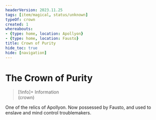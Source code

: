 ```yaml
---
headerVersion: 2023.11.25
tags: [item/magical, status/unknown]
typeOf: crown
created: 1
whereabouts:
- {type: home, location: Apollyon}
- {type: home, location: Fausto}
title: Crown of Purity
hide_toc: true
hide: [navigation]
---
```

# The Crown of Purity
>[!info]+ Information  
> (crown)  
>   
>   
>> 

One of the relics of Apollyon. Now possessed by Fausto, and used to enslave and mind control troublemakers. 

